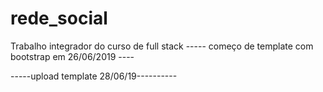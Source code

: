 # rede_social

Trabalho integrador do curso de full stack
----- começo de template com bootstrap em 26/06/2019 ----


-----upload template 28/06/19----------
